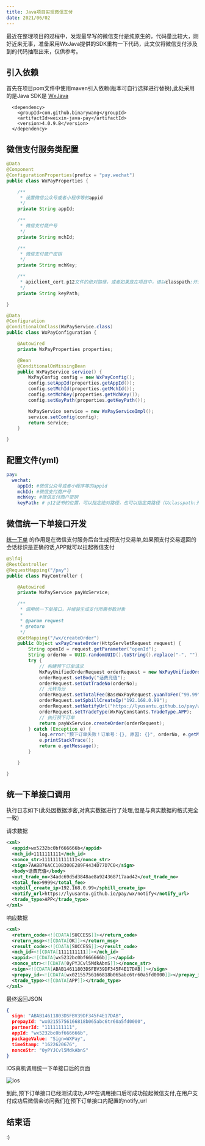 ```yaml
---
title: Java项目实现微信支付
date: 2021/06/02
---
```


最近在整理项目的过程中，发现最早写的微信支付是纯原生的，代码量比较大，刚好近来无事，准备采用WxJava提供的SDK重构一下代码，此文仅将微信支付涉及到的代码抽取出来，仅供参考。

<!-- more -->

## 引入依赖

首先在项目pom文件中使用maven引入依赖(版本可自行选择进行替换),此处采用的是Java SDK是 [WxJava](https://github.com/Wechat-Group/WxJava) 

```
  <dependency>
    <groupId>com.github.binarywang</groupId>
    <artifactId>weixin-java-pay</artifactId>
    <version>4.0.9.B</version>
  </dependency>
```

## 微信支付服务类配置

```java
@Data
@Component
@ConfigurationProperties(prefix = "pay.wechat")
public class WxPayProperties {

    /**
     * 设置微信公众号或者小程序等的appid
     */
    private String appId;

    /**
     * 微信支付商户号
     */
    private String mchId;

    /**
     * 微信支付商户密钥
     */
    private String mchKey;

    /**
     * apiclient_cert.p12文件的绝对路径，或者如果放在项目中，请以classpath:开头指定
     */
    private String keyPath;

}

```

```java
@Data
@Configuration
@ConditionalOnClass(WxPayService.class)
public class WxPayConfiguration {

    @Autowired
    private WxPayProperties properties;

    @Bean
    @ConditionalOnMissingBean
    public WxPayService service() {
        WxPayConfig config = new WxPayConfig();
        config.setAppId(properties.getAppId());
        config.setMchId(properties.getMchId());
        config.setMchKey(properties.getMchKey());
        config.setKeyPath(properties.getKeyPath());

        WxPayService service = new WxPayServiceImpl();
        service.setConfig(config);
        return service;
    }

}

```

## 配置文件(yml)

```yml
pay:
  wechat:
    appId: #微信公众号或者小程序等的appid
    mchId: #微信支付商户号
    mchKey: #微信支付商户密钥
    keyPath: # p12证书的位置，可以指定绝对路径，也可以指定类路径（以classpath:开头）
```

## 微信统一下单接口开发

[统一下单](https://pay.weixin.qq.com/wiki/doc/api/jsapi.php?chapter=9_1) 的作用是在微信支付服务后台生成预支付交易单,如果预支付交易返回的会话标识是正确的话,APP就可以拉起微信支付

```java
@Slf4j
@RestController
@RequestMapping("/pay")
public class PayController {

    @Autowired
    private WxPayService payWxService;

    /**
     * 调用统一下单接口，并组装生成支付所需参数对象
     *
     * @param request
     * @return
     */
    @GetMapping("/wx/createOrder")
    public Object wxPayCreateOrder(HttpServletRequest request) {
        String openId = request.getParameter("openId");
        String orderNo = UUID.randomUUID().toString().replace("-", "");
        try {
            // 构建预下订单请求
            WxPayUnifiedOrderRequest orderRequest = new WxPayUnifiedOrderRequest();
            orderRequest.setBody("话费充值");
            orderRequest.setOutTradeNo(orderNo);
            // 元转为分
            orderRequest.setTotalFee(BaseWxPayRequest.yuanToFen("99.99"));
            orderRequest.setSpbillCreateIp("192.168.0.99");
            orderRequest.setNotifyUrl("https://lyusantu.github.io/pay/wx/notify");
            orderRequest.setTradeType(WxPayConstants.TradeType.APP);
            // 执行预下订单
            return payWxService.createOrder(orderRequest);
        } catch (Exception e) {
            log.error("预下订单失败！订单号：{}, 原因: {}", orderNo, e.getMessage());
            e.printStackTrace();
            return e.getMessage();
        }

    }

}
```

## 统一下单接口调用

执行日志如下(此处因数据涉密,对真实数据进行了处理,但是与真实数据的格式完全一致)

请求数据

```xml
<xml>
  <appid>wx5232bc0bf666666b</appid>
  <mch_id>1111111111</mch_id>
  <nonce_str>1111111111111</nonce_str>
  <sign>7AABB76ACC108300E289F4434D77D7C0</sign>
  <body>话费充值</body>
  <out_trade_no>34adc69d5d3848ae8a924368717aad42</out_trade_no>
  <total_fee>9999</total_fee>
  <spbill_create_ip>192.168.0.99</spbill_create_ip>
  <notify_url>https://lyusantu.github.io/pay/wx/notify</notify_url>
  <trade_type>APP</trade_type>
</xml>
```

响应数据

```xml
<xml>
  <return_code><![CDATA[SUCCESS]]></return_code>
  <return_msg><![CDATA[OK]]></return_msg>
  <result_code><![CDATA[SUCCESS]]></result_code>
  <mch_id><![CDATA[1111111111]]></mch_id>
  <appid><![CDATA[wx5232bc0bf666666b]]></appid>
  <nonce_str><![CDATA[0yPYJCvl5MdkAbnS]]></nonce_str>
  <sign><![CDATA[ABAB14611803DSFBV39DF345F4E17DAB]]></sign>
  <prepay_id><![CDATA[wx02155756166818b065abc6tr60a5fd0000]]></prepay_id>
  <trade_type><![CDATA[APP]]></trade_type>
</xml>
```

最终返回JSON
```json
{
  sign: "ABAB14611803DSFBV39DF345F4E17DAB",
  prepayId: "wx02155756166818b065abc6tr60a5fd0000",
  partnerId: "1111111111",
  appId: "wx5232bc0bf666666b",
  packageValue: "Sign=WXPay",
  timeStamp: "1622620676",
  nonceStr: "0yPYJCvl5MdkAbnS"
}
```

IOS真机调用统一下单接口后的页面

![ios](https://lyusantu.github.io/images/wxpay.png)

到此,预下订单接口已经测试成功,APP在调用接口后可成功拉起微信支付,在用户支付成功后微信会访问我们在预下订单接口内配置的notify_url

## 结束语

:)

